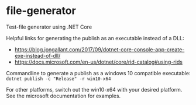 # file-generator
Test-file generator using .NET Core

Helpful links for generating the publish as an executable instead of a DLL:  
* https://blog.jongallant.com/2017/09/dotnet-core-console-app-create-exe-instead-of-dll/  
* https://docs.microsoft.com/en-us/dotnet/core/rid-catalog#using-rids

Commandline to generate a publish as a windows 10 compatible executable:  
`dotnet publish -c "Release" -r win10-x64`

For other platforms, switch out the win10-x64 with your desired platform. See the microsoft documentation for examples.